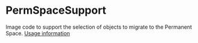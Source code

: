 # PermSpaceSupport

Image code to support the selection of objects to migrate to the Permanent Space.
[Usage information](https://github.com/tesonep/PermSpaceSupport/wiki/Using-Permanent-Space)
